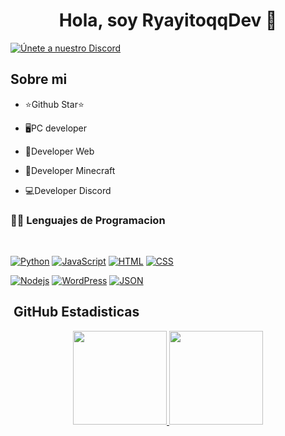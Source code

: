 <div align="center">
<h1 align="center">Hola, soy RyayitoqqDev  👋</h1>
</div>

[![Únete a nuestro Discord](https://img.shields.io/badge/Discord-Únete-5865F2?logo=discord&logoColor=white)](https://discord.gg/qskgbtJnRw)

## Sobre mi

- ⭐Github Star⭐
  
- 🖥️PC developer
- 🎥Developer Web
- 🧱Developer Minecraft
- 💻Developer Discord                                                                             

### 👨‍💻 Lenguajes de Programacion

<br />

[![Python](http://img.shields.io/badge/-Python-3776AB?style=flat-square&logo=python&logoColor=ffffff)](https://github.com/rayitoqq) 
[![JavaScript](https://img.shields.io/badge/-JavaScript-black?style=flat&logo=javascript&link=https://github.com/BRdhanani)](https://github.com/rayitoqq) 
[![HTML](https://img.shields.io/badge/-HTML-E34F26?style=flat&logo=html&logoColor=white&link=https://github.com/BRdhanani)](https://github.com/rayitoqq) 
[![CSS](https://img.shields.io/badge/-CSS-1572B6?style=flat&logo=css&link=https://github.com/BRdhanani)](https://github.com/rayitoqq) 

[![Nodejs](https://img.shields.io/badge/-Nodejs-green?style=flat&logo=Node.js&link=https://github.com/BRdhanani)](https://github.com/rayitoqq) 
[![WordPress](https://img.shields.io/badge/-WordPress-blue?style=flat&logo=wordpress&link=https://github.com/BRdhanani)](https://github.com/rayitoqq) 
[![JSON](https://img.shields.io/badge/-json-02569B?style=flat&logo=json&link=https://github.com/BRdhanani)](https://github.com/rayitoqq) 

## &nbsp;GitHub Estadisticas

<p align="center">
<a href="https://github.com/rayitoqq">
  <img height="150em" src="https://github-readme-stats-eight-theta.vercel.app/api?username=rayitoqq&show_icons=true&theme=algolia&include_all_commits=true&count_private=true"/>
  <img height="150em" src="https://github-readme-stats-eight-theta.vercel.app/api/top-langs/?username=rayitoqq&layout=compact&langs_count=8&theme=algolia"/>
</a>
</p>
